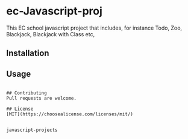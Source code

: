 # ec-Javascript-proj

This EC school javascript project that includes, for instance Todo, Zoo, Blackjack, Blackjack with Class etc, 

## Installation


## Usage


```

## Contributing
Pull requests are welcome.

## License
[MIT](https://choosealicense.com/licenses/mit/)


javascript-projects
